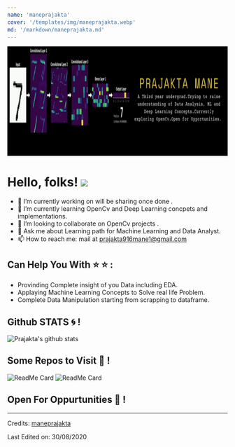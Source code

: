 ```yaml
---
name: 'maneprajakta'
cover: '/templates/img/maneprajakta.webp'
md: '/markdown/maneprajakta.md'
---
```




<img src="https://github.com/maneprajakta/Data_Cleaning_With_Python/blob/master/ezgif.com-video-to-gif.gif" width="1650" height="250" />

# Hello, folks! <img src="https://raw.githubusercontent.com/MartinHeinz/MartinHeinz/master/wave.gif" width="30px">




- 🔭 I’m currently working on will be sharing once done .
- 🌱 I’m currently learning OpenCv and Deep Learning concpets and implementations.
- 👯 I’m looking to collaborate on OpenCv projects .
- 💬 Ask me about Learning path for Machine Learning and Data Analyst.
- 📫 How to reach me: mail at prajakta916mane1@gmail.com

## Can Help You With :star: :star:  :
- Provinding Complete insight of you Data including EDA.
- Applaying Machine Learning Concepts to Solve real life Problem.
- Complete Data Manipulation starting from scrapping to dataframe.


## Github STATS :cyclone: !

![Prajakta's github stats](https://github-readme-stats.vercel.app/api?username=maneprajakta&show_icons=true&theme=radical)
<br>

## Some Repos to Visit :blossom: !
![ReadMe Card](https://github-readme-stats.vercel.app/api/pin/?username=maneprajakta&repo=Digit_Recognition_Web_App&show_icons=true&theme=radical)
![ReadMe Card](https://github-readme-stats.vercel.app/api/pin/?username=maneprajakta&repo=DSA&show_icons=true&theme=radical)

## Open For Oppurtunities :purple_heart: !

-----
Credits: [maneprajakta](https://github.com/maneprajakta)

Last Edited on: 30/08/2020
